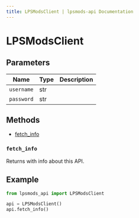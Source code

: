 ```yaml
---
title: LPSModsClient | lpsmods-api Documentation
---
```


# LPSModsClient

## Parameters

| Name       | Type | Description |
| ---------- | ---- | ----------- |
| `username` | str  |             |
| `password` | str  |             |

## Methods

- [fetch_info](#fetch_info)

### `fetch_info`

Returns with info about this API.

## Example

```py
from lpsmods_api import LPSModsClient

api = LPSModsClient()
api.fetch_info()
```
